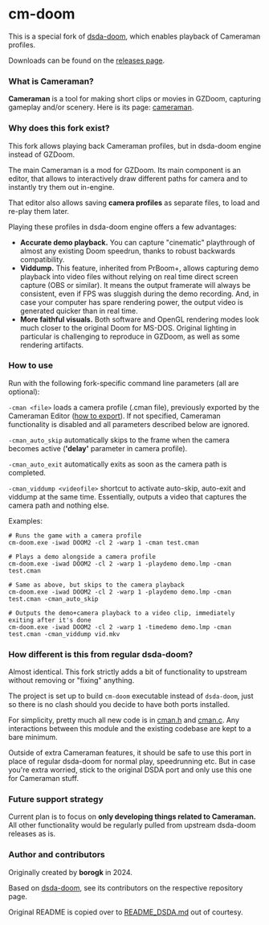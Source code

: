 # cm-doom

This is a special fork of [dsda-doom](https://github.com/kraflab/dsda-doom), which enables playback of Cameraman profiles.

Downloads can be found on the [releases page](https://github.com/borogk/cm-doom/releases).

### What is Cameraman?

**Cameraman** is a tool for making short clips or movies in GZDoom, capturing gameplay and/or scenery.
Here is its page: [cameraman](https://github.com/borogk/cameraman).

### Why does this fork exist?

This fork allows playing back Cameraman profiles, but in dsda-doom engine instead of GZDoom.

The main Cameraman is a mod for GZDoom. Its main component is an editor, that allows to interactively draw
different paths for camera and to instantly try them out in-engine.

That editor also allows saving **camera profiles** as separate files, to load and re-play them later.

Playing these profiles in dsda-doom engine offers a few advantages:
- **Accurate demo playback.** 
  You can capture "cinematic" playthrough of almost any existing Doom speedrun,
  thanks to robust backwards compatibility.
- **Viddump.** 
  This feature, inherited from PrBoom+, allows capturing demo playback into video files 
  without relying on real time direct screen capture (OBS or similar). It means the output framerate will always
  be consistent, even if FPS was sluggish during the demo recording. And, in case your computer has spare rendering
  power, the output video is generated quicker than in real time.
- **More faithful visuals.**
  Both software and OpenGL rendering modes look much closer to the original Doom for MS-DOS.
  Original lighting in particular is challenging to reproduce in GZDoom, as well as some rendering artifacts.

### How to use

Run with the following fork-specific command line parameters (all are optional):

`-cman <file>` loads a camera profile (.cman file), previously exported by the Cameraman Editor
([how to export](https://github.com/borogk/zdoom-cameraman/blob/main/docs/ch05.player.md#how-to-export-a-camera-profile-from-editor)).
If not specified, Cameraman functionality is disabled and all parameters described below are ignored.

`-cman_auto_skip` automatically skips to the frame when the camera becomes active 
(**'delay'** parameter in camera profile).

`-cman_auto_exit` automatically exits as soon as the camera path is completed.

`-cman_viddump <videofile>` shortcut to activate auto-skip, auto-exit and viddump at the same time.
Essentially, outputs a video that captures the camera path and nothing else.

Examples:
```shell
# Runs the game with a camera profile
cm-doom.exe -iwad DOOM2 -cl 2 -warp 1 -cman test.cman

# Plays a demo alongside a camera profile
cm-doom.exe -iwad DOOM2 -cl 2 -warp 1 -playdemo demo.lmp -cman test.cman

# Same as above, but skips to the camera playback
cm-doom.exe -iwad DOOM2 -cl 2 -warp 1 -playdemo demo.lmp -cman test.cman -cman_auto_skip

# Outputs the demo+camera playback to a video clip, immediately exiting after it's done
cm-doom.exe -iwad DOOM2 -cl 2 -warp 1 -timedemo demo.lmp -cman test.cman -cman_viddump vid.mkv
```

### How different is this from regular dsda-doom?

Almost identical. This fork strictly adds a bit of functionality to upstream without removing or "fixing" anything.

The project is set up to build `cm-doom` executable instead of `dsda-doom`, just so there is no clash
should you decide to have both ports installed. 

For simplicity, pretty much all new code is in [cman.h](prboom2/src/cman.h) and [cman.c](prboom2/src/cman.c).
Any interactions between this module and the existing codebase are kept to a bare minimum.

Outside of extra Cameraman features, it should be safe to use this port in place of regular dsda-doom
for normal play, speedrunning etc. But in case you're extra worried, stick to the original DSDA port and only
use this one for Cameraman stuff.

### Future support strategy

Current plan is to focus on **only developing things related to Cameraman.**
All other functionality would be regularly pulled from upstream dsda-doom releases as is.

### Author and contributors

Originally created by **borogk** in 2024.

Based on [dsda-doom](https://github.com/kraflab/dsda-doom), see its contributors on the respective repository page.

Original README is copied over to [README_DSDA.md](README_DSDA.md) out of courtesy.
